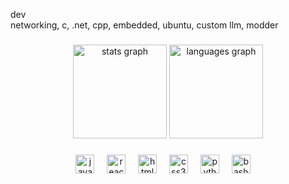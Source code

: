 dev <br>
networking, c, .net, cpp, embedded, ubuntu, custom llm, modder
###


###

<div align="center">
  <img src="https://github-readme-stats.vercel.app/api?username=dylansantwani&hide_title=false&hide_rank=false&show_icons=true&include_all_commits=true&count_private=true&disable_animations=false&bg_color=1e1e2e&title_color=cba6f7&text_color=cdd6f4&icon_color=cba6f7&ring_color=cba6f7&border_color=cdd6f4a&locale=en&hide_border=false" height="150" alt="stats graph"  />
  <img src="https://github-readme-stats.vercel.app/api/top-langs?username=dylansantwani&locale=en&hide_title=false&layout=compact&card_width=320&langs_count=5&bg_color=1e1e2e&title_color=cba6f7&text_color=cdd6f4&icon_color=cba6f7&ring_color=cba6f7&border_color=cdd6f4&hide_border=false" height="150" alt="languages graph"  />
</div>

###

<div align="center">
  <img src="https://cdn.jsdelivr.net/gh/devicons/devicon/icons/javascript/javascript-original.svg" height="30" alt="javascript logo"  />
  <img width="12" />
  <img src="https://cdn.jsdelivr.net/gh/devicons/devicon/icons/react/react-original.svg" height="30" alt="react logo"  />
  <img width="12" />
  <img src="https://cdn.jsdelivr.net/gh/devicons/devicon/icons/html5/html5-original.svg" height="30" alt="html5 logo"  />
  <img width="12" />
  <img src="https://cdn.jsdelivr.net/gh/devicons/devicon/icons/css3/css3-original.svg" height="30" alt="css3 logo"  />
  <img width="12" />
  <img src="https://cdn.jsdelivr.net/gh/devicons/devicon/icons/python/python-original.svg" height="30" alt="python logo"  />
  <img width="12" />
  <img src="https://cdn.jsdelivr.net/gh/devicons/devicon/icons/bash/bash-original.svg" height="30" alt="bash logo"/>
  <img width="12" />
  
</div>

###
